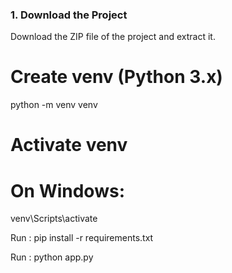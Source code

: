 
### 1. Download the Project
Download the ZIP file of the project and extract it.

# Create venv (Python 3.x)
python -m venv venv

# Activate venv
# On Windows:
venv\Scripts\activate

Run : pip install -r requirements.txt

Run : python app.py

